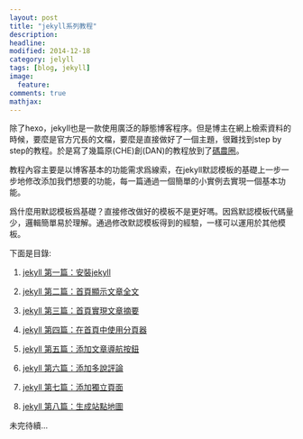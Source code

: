 ```yaml
---
layout: post
title: "jekyll系列教程"
description: 
headline: 
modified: 2014-12-18
category: jelyll
tags: [blog, jekyll]
image: 
  feature: 
comments: true
mathjax: 
---
```


除了hexo，jekyll也是一款使用廣泛的靜態博客程序。但是博主在網上檢索資料的時候，要麼是官方冗長的文檔，要麼是直接做好了一個主題，很難找到step by step的教程。於是寫了幾篇原(CHE)創(DAN)的教程放到了[碼農圈][1]。
<!--more-->

教程內容主要是以博客基本的功能需求爲線索，在jekyll默認模板的基礎上一步一步地修改添加我們想要的功能，每一篇通過一個簡單的小實例去實現一個基本功能。

爲什麼用默認模板爲基礎？直接修改做好的模板不是更好嗎。因爲默認模板代碼量少，邏輯簡單易於理解。通過修改默認模板得到的經驗，一樣可以運用於其他模板。

下面是目錄:

1. [jekyll 第一篇：安裝jekyll][2]

2. [jekyll 第二篇：首頁顯示文章全文][3]

3. [jekyll 第三篇：首頁實現文章摘要][4]

4. [jekyll 第四篇：在首頁中使用分頁器][5]

5. [jekyll 第五篇：添加文章導航按鈕][6]

6. [jekyll 第六篇：添加多說評論][7]

7. [jekyll 第七篇：添加獨立頁面][8]

8. [jekyll 第八篇：生成站點地圖][9]

未完待續...

[1]: https://coderq.com

[2]: https://coderq.com/t/jekyll-di-pian-an-zhuang-jekyll/105/4

[3]: https://coderq.com/t/jekyll-di-er-pian-shou-ye-xian-shi-wen-zhang-quan-wen/108/4

[4]: https://coderq.com/t/jekyll-di-san-pian-shou-ye-shi-xian-wen-zhang-zhai-yao/110

[5]: https://coderq.com/t/jekyll-di-si-pian-zai-shou-ye-zhong-shi-yong-fen-ye-qi/114/2

[6]: https://coderq.com/t/jekyll-di-wu-pian-tian-jia-wen-zhang-dao-hang-an-niu/119

[7]: https://coderq.com/t/jekyll-di-liu-pian-tian-jia-duo-shuo-ping-lun/120/4

[8]: https://coderq.com/t/jekyll-di-qi-pian-tian-jia-du-li-ye-mian/133

[9]: https://coderq.com/t/jekyll-di-ba-pian-sheng-cheng-zhan-dian-di-tu/134
